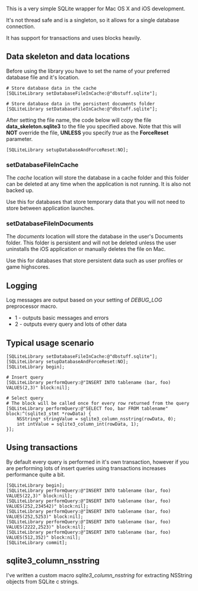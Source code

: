 This is a very simple SQLite wrapper for Mac OS X and iOS development.

It's not thread safe and is a singleton, so it allows for a single database connection.

It has support for transactions and uses blocks heavily.

## Data skeleton and data locations

Before using the library you have to set the name of your preferred database file and it's location.


    # Store database data in the cache
    [SQLiteLibrary setDatabaseFileInCache:@"dbstuff.sqlite"];
     
    # Store database data in the persistent documents folder
    [SQLiteLibrary setDatabaseFileInCache:@"dbstuff.sqlite"];

After setting the file name, the code below will copy the file **data_skeleton.sqlite3** to the file you specified above.
Note that this will **NOT** override the file, **UNLESS** you specify *true* as the **ForceReset** parameter.

    [SQLiteLibrary setupDatabaseAndForceReset:NO];

### setDatabaseFileInCache 

The *cache* location will store the database in a cache folder and this folder can be deleted at any time
when the application is not running. It is also not backed up.

Use this for databases that store temporary data that you will not need to store between application launches.

### setDatabaseFileInDocuments

The *documents* location will store the database in the user's Documents folder. This folder is persistent
and will not be deleted unless the user uninstalls the iOS application or manually deletes the file on Mac.

Use this for databases that store persistent data such as user profiles or game highscores.

## Logging

Log messages are output based on your setting of *DEBUG_LOG* preprocessor macro.

* 1 - outputs basic messages and errors
* 2 - outputs every query and lots of other data

## Typical usage scenario

    [SQLiteLibrary setDatabaseFileInCache:@"dbstuff.sqlite"];
    [SQLiteLibrary setupDatabaseAndForceReset:NO];
    [SQLiteLibrary begin];
    
    # Insert query
    [SQLiteLibrary performQuery:@"INSERT INTO tablename (bar, foo) VALUES(2,3)" block:nil];

    # Select query
    # The block will be called once for every row returned from the query
    [SQLiteLibrary performQuery:@"SELECT foo, bar FROM tablename" block:^(sqlite3_stmt *rowData) {
        NSString* stringValue = sqlite3_column_nsstring(rowData, 0);
        int intValue = sqlite3_column_int(rowData, 1);
    }];
    
## Using transactions

By default every query is performed in it's own transaction, however if you are performing lots
of insert queries using transactions increases performance quite a bit.

    [SQLiteLibrary begin];
    [SQLiteLibrary performQuery:@"INSERT INTO tablename (bar, foo) VALUES(22,3)" block:nil];
    [SQLiteLibrary performQuery:@"INSERT INTO tablename (bar, foo) VALUES(252,234542)" block:nil];
    [SQLiteLibrary performQuery:@"INSERT INTO tablename (bar, foo) VALUES(252,5253)" block:nil];
    [SQLiteLibrary performQuery:@"INSERT INTO tablename (bar, foo) VALUES(2222,2523)" block:nil];
    [SQLiteLibrary performQuery:@"INSERT INTO tablename (bar, foo) VALUES(512,352)" block:nil];
    [SQLiteLibrary commit];


## sqlite3_column_nsstring

I've written a custom macro *sqlite3_column_nsstring* for extracting NSString objects from SQLite c strings.